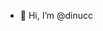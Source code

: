 - 👋 Hi, I’m @dinucc


<!---
dinucc/dinucc is a ✨ special ✨ repository because its `README.md` (this file) appears on your GitHub profile.
You can click the Preview link to take a look at your changes.
--->
